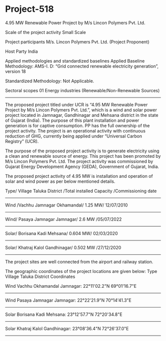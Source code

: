 # Project-518
4.95 MW Renewable Power Project by M/s Lincon Polymers Pvt. Ltd.

Scale of the project activity Small Scale

Project participants M/s. Lincon Polymers Pvt. Ltd. (Project Proponent)

Host Party India

Applied methodologies and
standardized baselines
Applied Baseline Methodology:
AMS-I. D: “Grid connected renewable electricity
generation”, version 18

Standardized Methodology: Not Applicable.

Sectoral scopes 01 Energy industries
(Renewable/Non-Renewable Sources)

_____________________
The proposed project titled under UCR is “4.95 MW Renewable Power Project by M/s Lincon Polymers
Pvt. Ltd.”, which is a wind and solar power project located in Jamnagar, Gandhinagar and Mehsana
district in the state of Gujarat (India). The purpose of this plant installation and power generation is for
captive consumption. PP has the full ownership of the project activity. The project is an operational
activity with continuous reduction of GHG, currently being applied under “Universal Carbon Registry”
(UCR).

The purpose of the proposed project activity is to generate electricity using a clean and renewable
source of energy. This project has been promoted by M/s Lincon Polymers Pvt. Ltd. The project
activity was commissioned by Gujarat Energy Development Agency (GEDA), Government of Gujarat,
India.

The proposed project activity of 4.95 MW is installation and operation of solar and wind power as per
below mentioned details.

Type/ Village Taluka District /Total installed Capacity /Commissioning date
_____________
Wind /Vachhu Jamnagar Okhamandal/ 1.25 MW/ 12/07/2010
______________
Wind/ Pasaya Jamnagar Jamnagar/ 2.6 MW /05/07/2022
______________
Solar/ Borisana Kadi Mehsana/ 0.604 MW/ 02/03/2020
____________
Solar/ Khatraj Kalol Gandhinagar/ 0.502 MW /27/12/2020
_____________
The project sites are well connected from the airport and railway station. 

The geographic coordinates of the project locations are given below:
Type Village Taluka District Coordinates

Wind Vachhu Okhamandal Jamnagar: 22°11'02.2"N 69°01'16.7"E
___________
Wind Pasaya Jamnagar Jamnagar: 22°22'21.9"N 70°14'41.3"E
________
Solar Borisana Kadi Mehsana: 23°12'57.7"N 72°20'34.8"E
___________
Solar Khatraj Kalol Gandhinagar: 23°08'36.4"N 72°26'37.0"E
_____________
